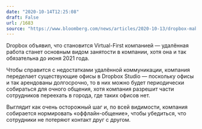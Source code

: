 ```yaml
---
date: "2020-10-14T12:25:08"
draft: False
url: /1683
source: "https://www.bloomberg.com/news/articles/2020-10-13/dropbox-makes-remote-work-permanent-in-virtual-first-shift"
---
```


Dropbox объявил, что становится Virtual-First компанией — удалённая работа станет основным видом занятости в компании, хотя она и так обязательна до июня 2021 года.

Чтобы справится с недостатками удалённой коммуникации, компания переделает существующие офисы в Dropbox Studio — поскольку офисы и так арендованы долгосрочно, то в них можно будет периодически собираться для очного общения, хотя компания разрешит части сотрудников переехать в города, где таких офисов нет.

Выглядит как очень осторожный шаг и, по всей видимости, компания собирается нормировать «оффлайн-общение», чтобы убедиться, что сотрудники не потеряют контакт друг с другом.
